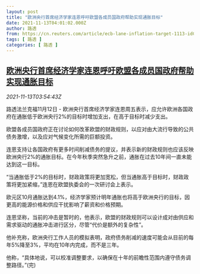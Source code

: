 ```yaml
---
layout: post
title: "欧洲央行首席经济学家连恩呼吁欧盟各成员国政府帮助实现通胀目标"
date: 2021-11-13T04:01:02.000Z
author: 路透
from: https://cn.reuters.com/article/ecb-lane-inflation-target-1113-idCNKBS2HY04J
tags: [ 路透 ]
categories: [ 路透 ]
---
```

<!--1636776062000-->
[欧洲央行首席经济学家连恩呼吁欧盟各成员国政府帮助实现通胀目标](https://cn.reuters.com/article/ecb-lane-inflation-target-1113-idCNKBS2HY04J)
------

<div>
<div><i>2021-11-13T03:54:43Z</i></div><p>路透法兰克福11月12日 - 欧洲央行首席经济学家连恩周五表示，应允许欧洲各国政府在通胀低于欧洲央行2%的目标时增加支出，在高于目标时减少支出。</p><p>欧盟各成员国政府正在讨论如何改革欧盟的财政规则，以应对由大流行导致的公共债务激增，以及应对气候变化所需的巨额投资。</p><p>连恩支持让各国政府有更多时间削减债务的提议，并表示新的财政规则也应该反映欧洲央行2%的通胀目标。在今年秋季突然急升之前，通胀在过去10年间一直未能达到这一目标。</p><p>“当通胀低于2%的目标时，财政政策将更加宽松，但当通胀高于目标时，财政政策将更加紧缩，”连恩在欧盟执委会的一次研讨会上表示。</p><p>欧元区10月通胀达到4.1%，经济学家预计明年通胀也将高于欧洲央行的目标，因更高的能源价格和供应干扰影响了薪资和价格预期。</p><p>连恩坚称，当前的冲击是暂时的，他表示，欧盟的财政规则可以设计成对由供应和需求驱动的通胀冲击进行区分，尽管“代价是额外的复杂性”。</p><p>他补充称，欧洲央行工作人员的模拟表明，政府债务削减的速度可能会从目前的每年5%降至3%，平均在10年内完成，而不是三年。</p><p>他称，“具体地说，可以校准调整要求，以确保在十年的前瞻性范围内遵守债务调整路径。”(完)</p>
</div>
